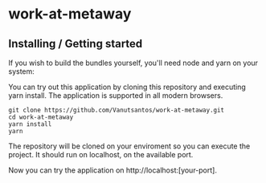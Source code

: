 # work-at-metaway

## Installing / Getting started

If you wish to build the bundles yourself, you'll need node and yarn on your system:

You can try out this application by cloning this repository and executing yarn install. The application is supported in all modern browsers.

```
git clone https://github.com/Vanutsantos/work-at-metaway.git
cd work-at-metaway
yarn install
yarn 
```

The repository will be cloned on your enviroment so you can execute the project. It should run on localhost, on the available port.

Now you can try the application on http://localhost:[your-port].
